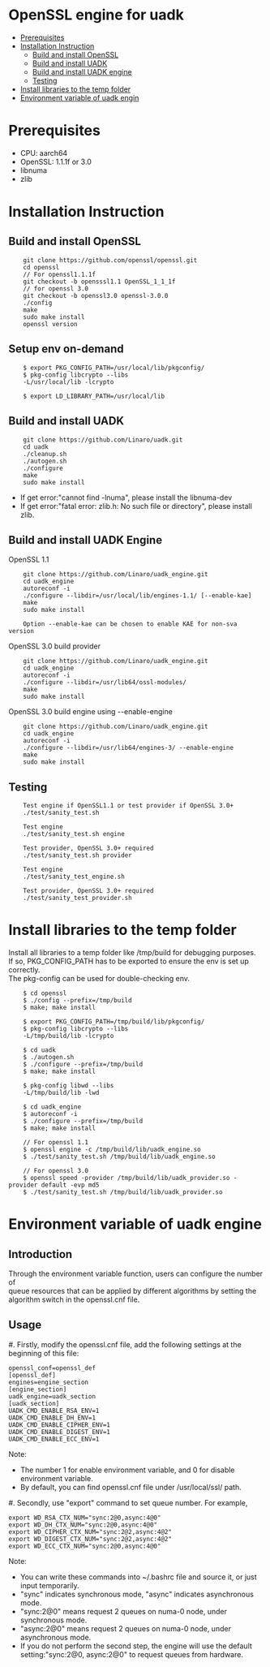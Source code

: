 OpenSSL engine for uadk
=================

- [Prerequisites](#prerequisites)
- [Installation Instruction](#installation-instruction)
	- [Build and install OpenSSL](#build-and-install-openssl)
	- [Build and install UADK](#build-and-install-uadk)
	- [Build and install UADK engine](#build-and-install-uadk-engine)
	- [Testing](#testing)
- [Install libraries to the temp folder](#Install-libraries-to-the-temp-folder)
- [Environment variable of uadk engin](#Environment-variable-of-uadk-engine)

Prerequisites
=============
* CPU: aarch64
* OpenSSL: 1.1.1f or 3.0
* libnuma
* zlib

Installation Instruction
========================

Build and install OpenSSL
------------------------

```
    git clone https://github.com/openssl/openssl.git
    cd openssl
    // For openssl1.1.1f
    git checkout -b opensssl1.1 OpenSSL_1_1_1f
    // for openssl 3.0
    git checkout -b openssl3.0 openssl-3.0.0
    ./config
    make
    sudo make install
    openssl version
```

Setup env on-demand
-----------------------------------------------

```
    $ export PKG_CONFIG_PATH=/usr/local/lib/pkgconfig/
    $ pkg-config libcrypto --libs
    -L/usr/local/lib -lcrypto

    $ export LD_LIBRARY_PATH=/usr/local/lib
```

Build and install UADK
----------------------

```
    git clone https://github.com/Linaro/uadk.git
    cd uadk
    ./cleanup.sh
    ./autogen.sh
    ./configure
    make
    sudo make install
```

* If get error:"cannot find -lnuma", please install the libnuma-dev
* If get error:"fatal error: zlib.h: No such file or directory", please install zlib.

Build and install UADK Engine
-----------------------------
OpenSSL 1.1
```
    git clone https://github.com/Linaro/uadk_engine.git
    cd uadk_engine
    autoreconf -i
    ./configure --libdir=/usr/local/lib/engines-1.1/ [--enable-kae]
    make
    sudo make install

    Option --enable-kae can be chosen to enable KAE for non-sva version
```

OpenSSL 3.0 build provider
```
    git clone https://github.com/Linaro/uadk_engine.git
    cd uadk_engine
    autoreconf -i
    ./configure --libdir=/usr/lib64/ossl-modules/
    make
    sudo make install

```

OpenSSL 3.0 build engine using --enable-engine
```
    git clone https://github.com/Linaro/uadk_engine.git
    cd uadk_engine
    autoreconf -i
    ./configure --libdir=/usr/lib64/engines-3/ --enable-engine
    make
    sudo make install

```
Testing
-------
```
    Test engine if OpenSSL1.1 or test provider if OpenSSL 3.0+
    ./test/sanity_test.sh

    Test engine
    ./test/sanity_test.sh engine

    Test provider, OpenSSL 3.0+ required
    ./test/sanity_test.sh provider

    Test engine
    ./test/sanity_test_engine.sh

    Test provider, OpenSSL 3.0+ required
    ./test/sanity_test_provider.sh

```

Install libraries to the temp folder
====================================

   Install all libraries to a temp folder like /tmp/build for debugging purposes.\
   If so, PKG_CONFIG_PATH has to be exported to ensure the env is set up correctly.\
   The pkg-config can be used for double-checking env.

```
    $ cd openssl
    $ ./config --prefix=/tmp/build
    $ make; make install

    $ export PKG_CONFIG_PATH=/tmp/build/lib/pkgconfig/
    $ pkg-config libcrypto --libs
    -L/tmp/build/lib -lcrypto

    $ cd uadk
    $ ./autogen.sh
    $ ./configure --prefix=/tmp/build
    $ make; make install

    $ pkg-config libwd --libs
    -L/tmp/build/lib -lwd

    $ cd uadk_engine
    $ autoreconf -i
    $ ./configure --prefix=/tmp/build
    $ make; make install

    // For openssl 1.1
    $ openssl engine -c /tmp/build/lib/uadk_engine.so
    $ ./test/sanity_test.sh /tmp/build/lib/uadk_engine.so

    // For openssl 3.0
    $ openssl speed -provider /tmp/build/lib/uadk_provider.so -provider default -evp md5
    $ ./test/sanity_test.sh /tmp/build/lib/uadk_provider.so

```

Environment variable of uadk engine
===================================
Introduction
------------
Through the environment variable function, users can configure the number of\
queue resources that can be applied by different algorithms by setting the\
algorithm switch in the openssl.cnf file.

Usage
-----
#. Firstly, modify the openssl.cnf file, add the following settings at the beginning of this file:

```
openssl_conf=openssl_def
[openssl_def]
engines=engine_section
[engine_section]
uadk_engine=uadk_section
[uadk_section]
UADK_CMD_ENABLE_RSA_ENV=1
UADK_CMD_ENABLE_DH_ENV=1
UADK_CMD_ENABLE_CIPHER_ENV=1
UADK_CMD_ENABLE_DIGEST_ENV=1
UADK_CMD_ENABLE_ECC_ENV=1
```
Note:
* The number 1 for enable environment variable, and 0 for disable environment variable.
* By default, you can find openssl.cnf file under /usr/local/ssl/ path.

#. Secondly, use "export" command to set queue number.
For example,
```
export WD_RSA_CTX_NUM="sync:2@0,async:4@0"
export WD_DH_CTX_NUM="sync:2@0,async:4@0"
export WD_CIPHER_CTX_NUM="sync:2@2,async:4@2"
export WD_DIGEST_CTX_NUM="sync:2@2,async:4@2"
export WD_ECC_CTX_NUM="sync:2@0,async:4@0"
```
Note:
* You can write these commands into ~/.bashrc file and source it, or just input temporarily.
* "sync" indicates synchronous mode, "async" indicates asynchronous mode.
* "sync:2@0" means request 2 queues on numa-0 node, under synchronous mode.
* "async:2@0" means request 2 queues on numa-0 node, under asynchronous mode.
* If you do not perform the second step, the engine will use the default\
  setting:"sync:2@0, async:2@0" to request queues from hardware.

